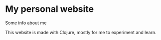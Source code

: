 # My personal website

Some info about me

This website is made with Clojure, mostly for me to experiment and learn.

